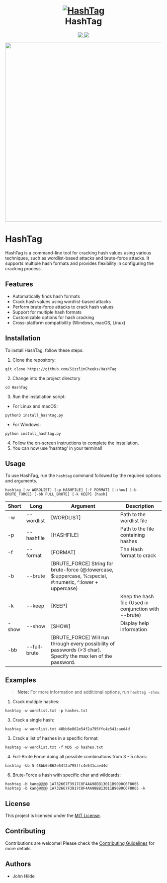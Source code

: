 <h1 align="center">
  <br>
  <a href="https://github.com/SizzlinCheeks/HashTag"><img src="https://github.com/SizzlinCheeks/HashTag/assets/72412221/7ad47d70-69a8-4039-a854-1eaf01e9313b" alt="HashTag"></a>
  <br>
  HashTag
  <br>
</h1>

<p align="center">
  <a href="https://github.com/SizzlinCheeks/HashTag/releases">
    <img src="https://img.shields.io/github/v/release/SizzlinCheeks/HashTag.svg">
  </a>
  <a href="https://github.com/SizzlinCheeks/HashTag/issues?q=is%3Aissue+is%3Aclosed">
      <img src="https://img.shields.io/github/issues-closed-raw/SizzlinCheeks/HashTag.svg">
  </a>
</p>


<img width="576" src="https://github.com/SizzlinCheeks/HashTag/assets/72412221/295d2026-f4da-4def-bb26-3e2f3cfec2ad">


# HashTag

HashTag is a command-line tool for cracking hash values using various techniques, such as wordlist-based attacks and brute-force attacks. It supports multiple hash formats and provides flexibility in configuring the cracking process.

## Features

- Automatically finds hash formats
- Crack hash values using wordlist-based attacks
- Perform brute-force attacks to crack hash values
- Support for multiple hash formats
- Customizable options for hash cracking
- Cross-platform compatibility (Windows, macOS, Linux)

## Installation

To install HashTag, follow these steps:

1. Clone the repository:
```
git clone https://github.com/SizzlinCheeks/HashTag
```
2. Change into the project directory
```
cd HashTag
```
3. Run the installation script:

  - For Linux and macOS:
```
python3 install_hashtag.py
```
   
  - For Windows:
```
python install_hashtag.py
```

4. Follow the on-screen instructions to complete the installation.
5. You can now use 'hashtag' in your terminal!

## Usage

To use HashTag, run the `hashtag` command followed by the required options and arguments.

```
hashtag [-w WORDLIST] [-p HASHFILE] [-f FORMAT] [-show] [-b BRUTE_FORCE] [-bb FULL_BRUTE] [-k KEEP] [hash]
```

| Short | Long         | Argument    | Description                                                      
|-------|--------------|-------------|------------------------------------------------------------------
| -w    | --wordlist   | [WORDLIST]  | Path to the wordlist file                                        
| -p    | --hashfile   | [HASHFILE]  | Path to the file containing hashes                               
| -f    | --format     | [FORMAT]    | The Hash format to crack                                         
| -b    | --brute      | [BRUTE_FORCE] String for brute-force (@:lowercase, $:uppercase, %:special, #:numeric, ^:lower + uppercase) |
| -k    | --keep       | [KEEP]      | Keep the hash file (Used in conjunction with --brute)            
| -show | --show       | [SHOW]      | Display help information                                         
| -bb   | --full-brute | [BRUTE_FORCE] Will run through every possibility of passwords (>3 char). Specify the max len of the password.


## Examples

> **Note:** For more information and additional options, run `hashtag -show`.


1. Crack multiple hashes:
 ```
hashtag -w wordlist.txt -p hashes.txt
 ```
3. Crack a single hash:
 ```  
hashtag -w wordlist.txt 48bb6e862e54f2a795ffc4e541caed4d
 ```
3. Crack a list of hashes in a specific format:
 ```
hashtag -w wordlist.txt -f MD5 -p hashes.txt
 ```
4. Full-Brute Force doing all possible combinations from 3 - 5 chars:
```
hashtag -bb 5 48bb6e862e54f2a795ffc4e541caed4d
```
6. Brute-Force a hash with specific char and wildcards:
```
hashtag -b kang@@@@ 1A732667F3917C0F4AA98BB13011B9090C6F8065
hashtag -b kang@@@@ 1A732667F3917C0F4AA98BB13011B9090C6F8065 -k
```

## License

This project is licensed under the [MIT License](LICENSE).

## Contributing

Contributions are welcome! Please check the [Contributing Guidelines](CONTRIBUTING.md) for more details.

## Authors

- John Hilde








